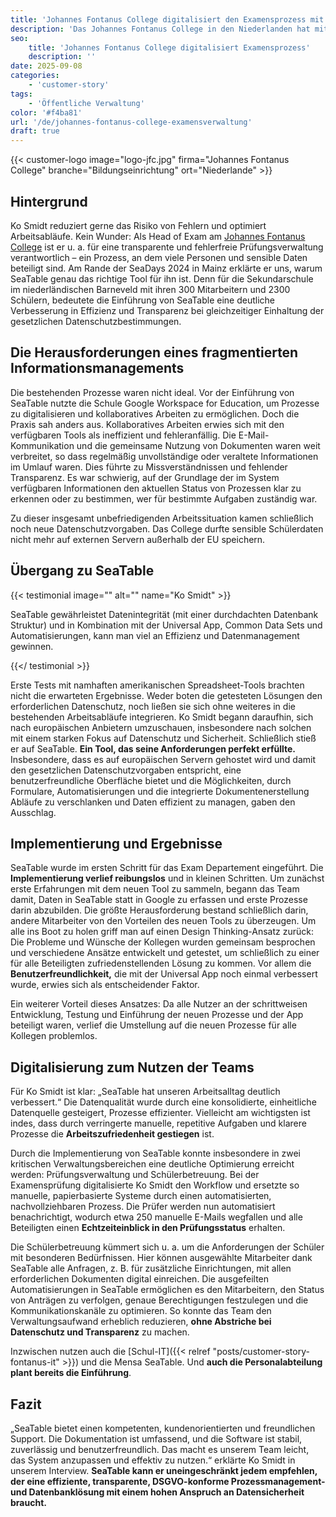 ```yaml
---
title: 'Johannes Fontanus College digitalisiert den Examensprozess mit SeaTable'
description: 'Das Johannes Fontanus College in den Niederlanden hat mit SeaTable seine Examensverwaltung erfolgreich digitalisiert – und die staatlichen Datenschutzvorgaben erfüllt. Ko Smidt, Head of Exam, hat uns von ihrem Weg zu SeaTable und seinen Erfahrungen erzählt.'
seo:
    title: 'Johannes Fontanus College digitalisiert Examensprozess'
    description: ''
date: 2025-09-08
categories:
    - 'customer-story'
tags:
    - 'Öffentliche Verwaltung'
color: '#f4ba81'
url: '/de/johannes-fontanus-college-examensverwaltung'
draft: true
---
```

<!-- Beschreibung: "Ko Smidt, Head of Exam, hat uns von ihrem Weg zu SeaTable und seinen Erfahrungen erzählt." Finde ich unglücklich, weil sich "von ihrem Weg zu SeaTable" auch auf Ko Smidt beziehen könnte. Vielleicht lieber: "Ko Smidt, Head of Exam, berichtete über den Weg des Colleges zu SeaTable und welche Erfahrungen er dabei gemacht hat." -->

{{< customer-logo image="logo-jfc.jpg" firma="Johannes Fontanus College" branche="Bildungseinrichtung" ort="Niederlande" >}}

## Hintergrund
Ko Smidt reduziert gerne das Risiko von Fehlern und optimiert Arbeitsabläufe. Kein Wunder: Als Head of Exam am [Johannes Fontanus College](https://www.jfc.nl/) ist er u. a. für eine transparente und fehlerfreie Prüfungsverwaltung verantwortlich – ein Prozess, an dem viele Personen und sensible Daten beteiligt sind. Am Rande der SeaDays 2024 in Mainz erklärte er uns, warum SeaTable genau das richtige Tool für ihn ist. Denn für die Sekundarschule im niederländischen Barneveld mit ihren 300 Mitarbeitern und 2300 Schülern, bedeutete die Einführung von SeaTable eine deutliche Verbesserung in Effizienz und Transparenz bei gleichzeitiger Einhaltung der gesetzlichen Datenschutzbestimmungen.

## Die Herausforderungen eines fragmentierten Informationsmanagements
Die bestehenden Prozesse waren nicht ideal. Vor der Einführung von SeaTable nutzte die Schule Google Workspace for Education, um Prozesse zu digitalisieren und kollaboratives Arbeiten zu ermöglichen. Doch die Praxis sah anders aus. Kollaboratives Arbeiten erwies sich mit den verfügbaren Tools als ineffizient und fehleranfällig. Die E-Mail-Kommunikation und die gemeinsame Nutzung von Dokumenten waren weit verbreitet, so dass regelmäßig unvollständige oder veraltete Informationen im Umlauf waren. Dies führte zu Missverständnissen und fehlender Transparenz. Es war schwierig, auf der Grundlage der im System verfügbaren Informationen den aktuellen Status von Prozessen klar zu erkennen oder zu bestimmen, wer für bestimmte Aufgaben zuständig war.

Zu dieser insgesamt unbefriedigenden Arbeitssituation kamen schließlich noch neue Datenschutzvorgaben. Das College durfte sensible Schülerdaten nicht mehr auf externen Servern außerhalb der EU speichern. 

## Übergang zu SeaTable

{{< testimonial image="" alt="" name="Ko Smidt" >}}

SeaTable gewährleistet Datenintegrität (mit einer durchdachten Datenbank Struktur) und in Kombination mit der Universal App, Common Data Sets und Automatisierungen, kann man viel an Effizienz und Datenmanagement gewinnen.

{{</ testimonial >}}

Erste Tests mit namhaften amerikanischen Spreadsheet-Tools brachten nicht die erwarteten Ergebnisse. Weder boten die getesteten Lösungen den erforderlichen Datenschutz, noch ließen sie sich ohne weiteres in die bestehenden Arbeitsabläufe integrieren. Ko Smidt begann daraufhin, sich nach europäischen Anbietern umzuschauen, insbesondere nach solchen mit einem starken Fokus auf Datenschutz und Sicherheit. Schließlich stieß er auf SeaTable. **Ein Tool, das seine Anforderungen perfekt erfüllte.** Insbesondere, dass es auf europäischen Servern gehostet wird und damit den gesetzlichen Datenschutzvorgaben entspricht, eine benutzerfreundliche Oberfläche bietet und die Möglichkeiten, durch Formulare, Automatisierungen und die integrierte Dokumentenerstellung Abläufe zu verschlanken und Daten effizient zu managen, gaben den Ausschlag. 

## Implementierung und Ergebnisse
SeaTable wurde im ersten Schritt für das Exam Departement eingeführt. Die **Implementierung verlief reibungslos** und in kleinen Schritten. Um zunächst erste Erfahrungen mit dem neuen Tool zu sammeln, begann das Team damit, Daten in SeaTable statt in Google zu erfassen und erste Prozesse darin abzubilden. Die größte Herausforderung bestand schließlich darin, andere Mitarbeiter von den Vorteilen des neuen Tools zu überzeugen. Um alle ins Boot zu holen griff man auf einen  Design Thinking-Ansatz zurück: Die Probleme und Wünsche der Kollegen wurden gemeinsam besprochen und verschiedene Ansätze entwickelt und getestet, um schließlich zu einer für alle Beteiligten zufriedenstellenden Lösung zu kommen. Vor allem die **Benutzerfreundlichkeit,** die mit der Universal App noch einmal verbessert wurde, erwies sich als entscheidender Faktor.

Ein weiterer Vorteil dieses Ansatzes: Da alle Nutzer an der schrittweisen Entwicklung, Testung und Einführung der neuen Prozesse und der App beteiligt waren, verlief die Umstellung auf die neuen Prozesse für alle Kollegen problemlos.

## Digitalisierung zum Nutzen der Teams
Für Ko Smidt ist klar: „SeaTable hat unseren Arbeitsalltag deutlich verbessert.“ Die Datenqualität wurde durch eine konsolidierte, einheitliche Datenquelle gesteigert, Prozesse effizienter. Vielleicht am wichtigsten ist indes, dass durch verringerte manuelle, repetitive Aufgaben und klarere Prozesse die **Arbeitszufriedenheit gestiegen** ist. 

Durch die Implementierung von SeaTable konnte insbesondere in zwei kritischen Verwaltungsbereichen eine deutliche Optimierung erreicht werden: Prüfungsverwaltung und Schülerbetreuung. Bei der Examensprüfung digitalisierte Ko Smidt den Workflow und ersetzte so manuelle, papierbasierte Systeme durch einen automatisierten, nachvollziehbaren Prozess. Die Prüfer werden nun automatisiert benachrichtigt, wodurch etwa 250 manuelle E-Mails wegfallen und alle Beteiligten einen **Echtzeiteinblick in den Prüfungsstatus** erhalten.

Die Schülerbetreuung kümmert sich u. a. um die Anforderungen der Schüler mit besonderen Bedürfnissen. Hier können ausgewählte Mitarbeiter dank SeaTable alle Anfragen, z. B. für zusätzliche Einrichtungen, mit allen erforderlichen Dokumenten digital einreichen. Die ausgefeilten Automatisierungen in SeaTable ermöglichen es den Mitarbeitern, den Status von Anträgen zu verfolgen, genaue Berechtigungen festzulegen und die Kommunikationskanäle zu optimieren. So konnte das Team den Verwaltungsaufwand erheblich reduzieren, **ohne Abstriche bei Datenschutz und Transparenz** zu machen.

Inzwischen nutzen auch die [Schul-IT]({{< relref "posts/customer-story-fontanus-it" >}}) und die Mensa SeaTable. Und **auch die Personalabteilung plant bereits die Einführung**.

## Fazit
„SeaTable bietet einen kompetenten, kundenorientierten und freundlichen Support. Die Dokumentation ist umfassend, und die Software ist stabil, zuverlässig und benutzerfreundlich. Das macht es unserem Team leicht, das System anzupassen und effektiv zu nutzen.“ erklärte Ko Smidt in unserem Interview. **SeaTable kann er uneingeschränkt jedem empfehlen, der eine effiziente, transparente, DSGVO-konforme Prozessmanagement- und Datenbanklösung mit einem hohen Anspruch an Datensicherheit braucht.**
